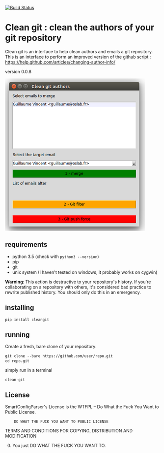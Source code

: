 [![Build Status](https://travis-ci.org/guillaumevincent/clean-git.svg?branch=master)](https://travis-ci.org/guillaumevincent/clean-git)


# Clean git : clean the authors of your git repository

Clean git is an interface to help clean authors and emails a git repository. This is an interface to perform an improved version of the github script : https://help.github.com/articles/changing-author-info/



version 0.0.8

![](screenshot.png?raw=true)


## requirements

 - python 3.5 (check with `python3 --version`)
 - pip
 - git
 - unix system (I haven't tested on windows, it probably works on cygwin)

**Warning**: This action is destructive to your repository's history. If you're collaborating on a repository with others, it's considered bad practice to rewrite published history. You should only do this in an emergency.


## installing

    pip install cleangit

## running

Create a fresh, bare clone of your repository:

    git clone --bare https://github.com/user/repo.git
    cd repo.git

simply run in a terminal

    clean-git


## License

SmartConfigParser's License is the WTFPL – Do What the Fuck You Want to Public License.

        DO WHAT THE FUCK YOU WANT TO PUBLIC LICENSE
TERMS AND CONDITIONS FOR COPYING, DISTRIBUTION AND MODIFICATION

0. You just DO WHAT THE FUCK YOU WANT TO.



